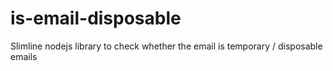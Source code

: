 # is-email-disposable
Slimline nodejs library to check whether the email is temporary / disposable emails
